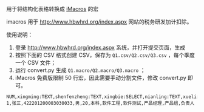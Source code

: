 用于将结构化表格转换成 [iMacros](https://imacros.net/) 的宏

imacros 用于 http://www.hbwhrd.org/index.aspx 网站的税务研发加计扣除。

使用说明：

1. 登录 http://www.hbwhrd.org/index.aspx 系统，并打开提交页面，生成
2. 按照下面的 CSV 格式创建 CSV，保存为 `Q1.csv/Q2.csv/Q3.csv` ，每个季度一个 CSV 文件；
3. 运行 convert.py 生成 `Q1.macro/Q2.macro/Q3.macro` ；
4. iMacros 免费版限制 50 行宏，因此需要手动分割文件，修改 convert.py 即可。


``` CSV
NUM,xingming:TEXT,shenfenzheng:TEXT,xingbie:SELECT,nianling:TEXT,xueli:SELECT,zhuanye:TEXT,cszy:TEXT,zhicheng:TEXT,bumen:TEXT,cdgz:TEXT
1,张三,422201200003030033,男,20,本科,软件工程,软件测试,产品经理,产品组,负责人
```